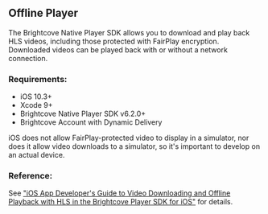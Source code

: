 Offline Player
--------------

The Brightcove Native Player SDK allows you to download and play back HLS videos, including those protected with FairPlay encryption. Downloaded videos can be played back with or without a network connection.

### Requirements:

- iOS 10.3+
- Xcode 9+
- Brightcove Native Player SDK v6.2.0+
- Brightcove Account with Dynamic Delivery

iOS does not allow FairPlay-protected video to display in a simulator, nor does it allow video downloads to a simulator, so it's important to develop on an actual device.

### Reference:

See ["iOS App Developer's Guide to Video Downloading and Offline Playback with HLS in the Brightcove Player SDK for iOS"](https://github.com/brightcove/brightcove-player-sdk-ios/blob/master/OfflinePlayback.md) for details.
